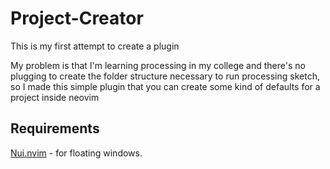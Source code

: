 # Project-Creator

This is my first attempt to create a plugin

My problem is that I'm learning processing in my college and there's no
plugging to create the folder structure necessary to run processing sketch,
so I made this simple plugin that you can create some kind of defaults for a project
inside neovim


## Requirements

[Nui.nvim](https://github.com/munifTanjim/nui.nvim) - for floating windows.
